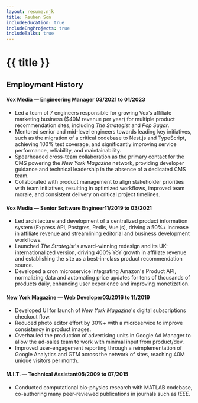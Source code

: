 ```yaml
---
layout: resume.njk
title: Reuben Son
includeEducation: true
includeEngProjects: true
includeTalks: true
---
```

# {{ title }}

## Employment History
<!-- #### Sabbatical <span class="resume-item-date">01/2023 to Present</span>
- Taking time to introspect on technology, human life, and alignment betweeen my long-term personal and professional aspirations. In the process, built multiple projects and attended a programming retreat at Recurse Center — [link](https://medium.com/@reubenson/archives-ai-and-music-of-the-early-web-9b2f51fdef47). -->

#### Vox Media — Engineering Manager <span class="resume-item-date">03/2021 to 01/2023</span>
- Led a team of 7 engineers responsible for growing Vox’s affiliate marketing business ($40M revenue per year) for multiple product recommendation sites, including _The Strategist_ and _Pop Sugar_.
- Mentored senior and mid-level engineers towards leading key initiatives, such as the migration of a critical codebase to Nest.js and TypeScript, achieving 100% test coverage, and significantly improving service performance, reliability, and maintainability.
- Spearheaded cross-team collaboration as the primary contact for the CMS powering the _New York Magazine_ network, providing developer guidance and technical leadership in the absence of a dedicated CMS team.
- Collaborated with product management to align stakeholder priorities with team initiatives, resulting in optimized workflows, improved team morale, and consistent delivery on critical project timelines.

#### Vox Media — Senior Software Engineer<span class="resume-item-date">11/2019 to 03/2021</span>
- Led architecture and development of a centralized product information system (Express API, Postgres, Redis, Vue.js), driving a 50%+ increase in affiliate revenue and streamlining editorial and business development workflows.
- Launched _The Strategist_'s award-winning redesign and its UK-internationalized version, driving 400% YoY growth in affiliate revenue and establishing the site as a best-in-class product recommendation source.
- Developed a cron microservice integrating Amazon's Product API, normalizing data and automating price updates for tens of thousands of products daily, enhancing user experience and improving monetization.
<!-- - Launched microservice that integrates with Amazon’s Product API to normalize data and update pricing data, improving both the reader experience and monetization of tens of thousands of products. -->
<!-- - Diversified affiliate revenue streams by extending affiliate partners integrations and increased general audience reach by 25% through automation of content distribution into Apple News, Facebook Instant Articles, and AMP. -->

#### New York Magazine — Web Developer<span class="resume-item-date">03/2016 to 11/2019</span>
- Developed UI for launch of _New York Magazine_'s digital subscriptions checkout flow.
- Reduced photo editor effort by 30%+ with a microservice to improve consistency in product images.
- Overhauled the production of advertising units in Google Ad Manager to allow the ad-sales team to work with minimal input from product/dev.
- Improved user-engagement reporting through a reimplementation of Google Analytics and GTM across the network of sites, reaching 40M unique visitors per month.
<!-- - Built 10+ custom interactives for editorial and branded content teams. -->

#### M.I.T. — Technical Assistant<span class="resume-item-date">05/2009 to 07/2015</span>
- Conducted computational bio-physics research with MATLAB codebase, co-authoring many peer-reviewed publications in journals such as _IEEE_.